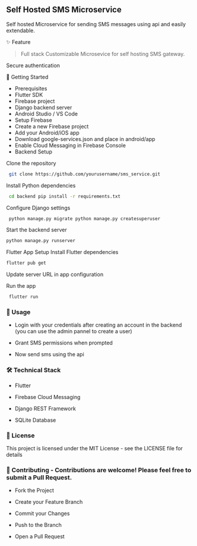 ## Self Hosted SMS Microservice 
Self hosted Microservice for sending SMS messages using api and easily extendable.

✨ Feature 

>    Full stack Customizable Microsevice for self hosting SMS gateway.

Secure authentication

🚀 Getting Started

- Prerequisites
- Flutter SDK
- Firebase project
- Django backend server
- Android Studio / VS Code
- Setup Firebase
- Create a new Firebase project
- Add your Android/iOS app
- Download google-services.json and place in android/app
- Enable Cloud Messaging in Firebase Console
- Backend Setup

Clone the repository 
```bash
 git clone https://github.com/yourusername/sms_service.git
```
Install Python dependencies 
```bash
 cd backend pip install -r requirements.txt
```

Configure Django settings 
```bash
 python manage.py migrate python manage.py createsuperuser
```

Start the backend server 
```bash
python manage.py runserver
```
Flutter App Setup
Install Flutter dependencies 
```bash 
flutter pub get
```

Update server URL in app configuration

Run the app 
```bash
 flutter run
```
### 📱 Usage

-    Login with your credentials after creating an account in the backend (you can use the admin pannel to create a user)

-    Grant SMS permissions when prompted

-    Now send sms using the api 



### 🛠️ Technical Stack
-  Flutter

-  Firebase Cloud Messaging

-  Django REST Framework

-  SQLite Database

### 📄 License

This project is licensed under the MIT License - see the LICENSE file for details


### 🤝 Contributing - Contributions are welcome! Please feel free to submit a Pull Request.

-  Fork the Project

-  Create your Feature Branch

-  Commit your Changes

-  Push to the Branch

-  Open a Pull Request